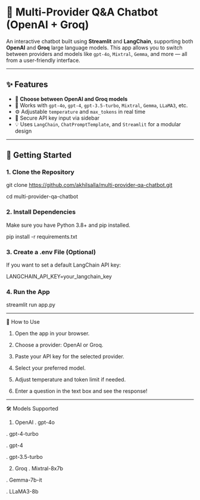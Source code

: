 # 🔮 Multi-Provider Q&A Chatbot (OpenAI + Groq)

An interactive chatbot built using **Streamlit** and **LangChain**, supporting both **OpenAI** and **Groq** large language models. This app allows you to switch between providers and models like `gpt-4o`, `Mixtral`, `Gemma`, and more — all from a user-friendly interface.

---

## ✨ Features

- 🔁 **Choose between OpenAI and Groq models**
- 🧠 Works with `gpt-4o`, `gpt-4`, `gpt-3.5-turbo`, `Mixtral`, `Gemma`, `LLaMA3`, etc.
- ⚙️ Adjustable `temperature` and `max_tokens` in real time
- 🔐 Secure API key input via sidebar
- 💡 Uses `LangChain`, `ChatPromptTemplate`, and `Streamlit` for a modular design

---

## 🚀 Getting Started

### 1. Clone the Repository
git clone https://github.com/akhilsalla/multi-provider-qa-chatbot.git

cd multi-provider-qa-chatbot

### 2. Install Dependencies
Make sure you have Python 3.8+ and pip installed.

pip install -r requirements.txt

### 3. Create a .env File (Optional)
If you want to set a default LangChain API key:

LANGCHAIN_API_KEY=your_langchain_key

### 4. Run the App
streamlit run app.py

---

🧪 How to Use
1. Open the app in your browser.

2. Choose a provider: OpenAI or Groq.

3. Paste your API key for the selected provider.

4. Select your preferred model.

5. Adjust temperature and token limit if needed.

6. Enter a question in the text box and see the response!

---

🛠️ Models Supported
1. OpenAI
. gpt-4o

. gpt-4-turbo

. gpt-4

. gpt-3.5-turbo

2. Groq
. Mixtral-8x7b

. Gemma-7b-it

. LLaMA3-8b
